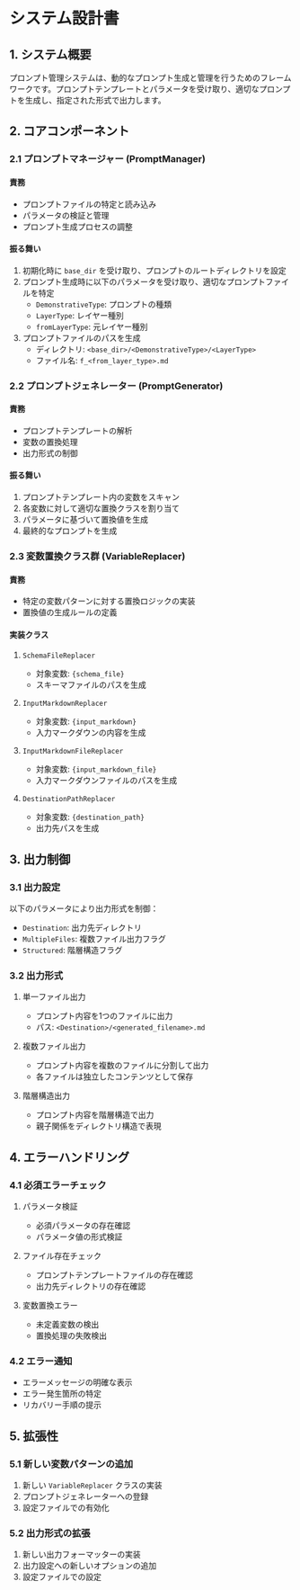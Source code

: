 # システム設計書

## 1. システム概要

プロンプト管理システムは、動的なプロンプト生成と管理を行うためのフレームワークです。プロンプトテンプレートとパラメータを受け取り、適切なプロンプトを生成し、指定された形式で出力します。

## 2. コアコンポーネント

### 2.1 プロンプトマネージャー (PromptManager)

#### 責務

- プロンプトファイルの特定と読み込み
- パラメータの検証と管理
- プロンプト生成プロセスの調整

#### 振る舞い

1. 初期化時に `base_dir` を受け取り、プロンプトのルートディレクトリを設定
2. プロンプト生成時に以下のパラメータを受け取り、適切なプロンプトファイルを特定
   - `DemonstrativeType`: プロンプトの種類
   - `LayerType`: レイヤー種別
   - `fromLayerType`: 元レイヤー種別
3. プロンプトファイルのパスを生成
   - ディレクトリ: `<base_dir>/<DemonstrativeType>/<LayerType>`
   - ファイル名: `f_<from_layer_type>.md`

### 2.2 プロンプトジェネレーター (PromptGenerator)

#### 責務

- プロンプトテンプレートの解析
- 変数の置換処理
- 出力形式の制御

#### 振る舞い

1. プロンプトテンプレート内の変数をスキャン
2. 各変数に対して適切な置換クラスを割り当て
3. パラメータに基づいて置換値を生成
4. 最終的なプロンプトを生成

### 2.3 変数置換クラス群 (VariableReplacer)

#### 責務

- 特定の変数パターンに対する置換ロジックの実装
- 置換値の生成ルールの定義

#### 実装クラス

1. `SchemaFileReplacer`
   - 対象変数: `{schema_file}`
   - スキーマファイルのパスを生成

2. `InputMarkdownReplacer`
   - 対象変数: `{input_markdown}`
   - 入力マークダウンの内容を生成

3. `InputMarkdownFileReplacer`
   - 対象変数: `{input_markdown_file}`
   - 入力マークダウンファイルのパスを生成

4. `DestinationPathReplacer`
   - 対象変数: `{destination_path}`
   - 出力先パスを生成

## 3. 出力制御

### 3.1 出力設定

以下のパラメータにより出力形式を制御：

- `Destination`: 出力先ディレクトリ
- `MultipleFiles`: 複数ファイル出力フラグ
- `Structured`: 階層構造フラグ

### 3.2 出力形式

1. 単一ファイル出力
   - プロンプト内容を1つのファイルに出力
   - パス: `<Destination>/<generated_filename>.md`

2. 複数ファイル出力
   - プロンプト内容を複数のファイルに分割して出力
   - 各ファイルは独立したコンテンツとして保存

3. 階層構造出力
   - プロンプト内容を階層構造で出力
   - 親子関係をディレクトリ構造で表現

## 4. エラーハンドリング

### 4.1 必須エラーチェック

1. パラメータ検証
   - 必須パラメータの存在確認
   - パラメータ値の形式検証

2. ファイル存在チェック
   - プロンプトテンプレートファイルの存在確認
   - 出力先ディレクトリの存在確認

3. 変数置換エラー
   - 未定義変数の検出
   - 置換処理の失敗検出

### 4.2 エラー通知

- エラーメッセージの明確な表示
- エラー発生箇所の特定
- リカバリー手順の提示

## 5. 拡張性

### 5.1 新しい変数パターンの追加

1. 新しい `VariableReplacer` クラスの実装
2. プロンプトジェネレーターへの登録
3. 設定ファイルでの有効化

### 5.2 出力形式の拡張

1. 新しい出力フォーマッターの実装
2. 出力設定への新しいオプションの追加
3. 設定ファイルでの設定

